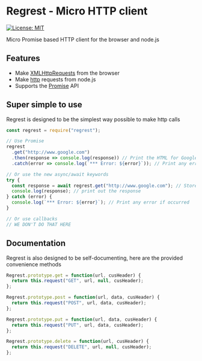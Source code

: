 # Regrest - Micro HTTP client

[![License: MIT](https://img.shields.io/badge/License-MIT-blue.svg)](https://opensource.org/licenses/MIT)

Micro Promise based HTTP client for the browser and node.js

## Features

- Make [XMLHttpRequests](https://developer.mozilla.org/en-US/docs/Web/API/XMLHttpRequest) from the browser
- Make [http](http://nodejs.org/api/http.html) requests from node.js
- Supports the [Promise](https://developer.mozilla.org/en-US/docs/Web/JavaScript/Reference/Global_Objects/Promise) API

## Super simple to use

Regrest is designed to be the simplest way possible to make http calls

```js
const regrest = require("regrest");

// Use Promise
regrest
  .get("http://www.google.com")
  .then(response => console.log(response)) // Print the HTML for Google homepage
  .catch(error => console.log(`*** Error: ${error}`)); // Print any error if occurred

// Or use the new async/await keywords
try {
  const response = await regrest.get("http://www.google.com"); // Store the response in a variable
  console.log(response); // print out the response
} catch (error) {
  console.log(`*** Error: ${error}`); // Print any error if occurred
}

// Or use callbacks
// WE DON'T DO THAT HERE
```

## Documentation

Regrest is also designed to be self-documenting, here are the provided convenience methods

```js
Regrest.prototype.get = function(url, cusHeader) {
  return this.request("GET", url, null, cusHeader);
};

Regrest.prototype.post = function(url, data, cusHeader) {
  return this.request("POST", url, data, cusHeader);
};

Regrest.prototype.put = function(url, data, cusHeader) {
  return this.request("PUT", url, data, cusHeader);
};

Regrest.prototype.delete = function(url, cusHeader) {
  return this.request("DELETE", url, null, cusHeader);
};
```
